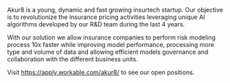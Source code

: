 Akur8 is a young, dynamic and fast growing insurtech startup. Our objective is to revolutionize the insurance pricing activities leveraging unique AI algorithms developed by our R&D team during the last 4 years.

With our solution we allow insurance companies to perform risk modeling process 10x faster while improving model performance, processing more type and volume of data and allowing efficient models governance and collaboration with the different business units.

Visit <https://apply.workable.com/akur8/> to see our open positions.
